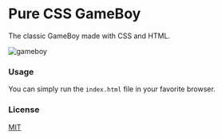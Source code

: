 
# Pure CSS GameBoy 
The classic GameBoy made with CSS and HTML. 

![gameboy](./gameboy_img.png)

### Usage 
You can simply run the `index.html` file in your favorite browser.

### License
[MIT](./license)
